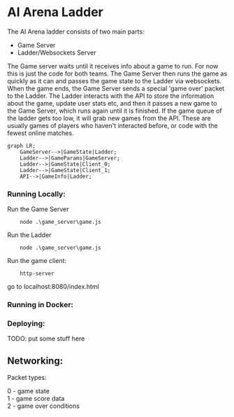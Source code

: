 # AI Arena Ladder

The AI Arena ladder consists of two main parts:  
- Game Server
- Ladder/Websockets Server  

The Game server waits until it receives info about a game to run. For now this is just the code for both teams. 
The Game Server then runs the game as quickly as it can and passes the game state to the Ladder via websockets.
 When the game ends, the Game Server sends a special 'game over' packet to the Ladder. 
 The Ladder interacts with the API to store the information about the game, update user stats etc, 
 and then it passes a new game to the Game Server, which runs again until it is finished. 
 If the game queue of the ladder gets too low, it will grab new games from the API. 
 These are usually games of players who haven't interacted before, or code with the fewest online matches.

```mermaid
graph LR;
    GameServer-->|GameState|Ladder;
    Ladder-->|GameParams|GameServer;
    Ladder-->|GameState|Client_0;
    Ladder-->|GameState|Client_1;
    API-->|GameInfo|Ladder;
```

### Running Locally:

Run the Game Server
```
    node .\game_server\game.js
```

Run the Ladder
```
    node .\game_server\game.js
```


Run the game client:
```
    http-server
```

go to localhost:8080/index.html

### Running in Docker:

### Deploying:

TODO: put some stuff here

## Networking:

Packet types:

0 - game state  
1 - game score data  
2 - game over conditions  
